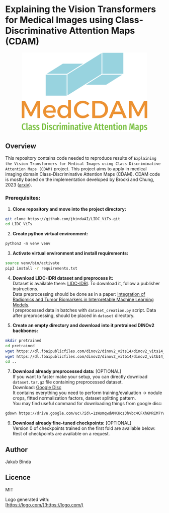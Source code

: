 # Explaining the Vision Transformers for Medical Images using Class-Discriminative Attention Maps (CDAM)

<div align="center">
  <img src="medcdam.png" alt="Logo" width="400"/>
</div>


## Overview
This repository contains code needed to reproduce results of `Explaining the Vision Transformers for Medical Images using Class-Discriminative Attention Maps (CDAM)` project. This project aims to apply in medical imaging domain Class-Discriminative Attention Maps (CDAM). CDAM code is mostly based on the implementation developed by Brocki and Chung, 2023 ([arxiv](https://doi.org/10.48550/arXiv.2312.02364)).


### Prerequisites:
1. **Clone repository and move into the project directory:**
```bash
git clone https://github.com/jbindaAI/LIDC_ViTs.git
cd LIDC_ViTs
```
2. **Create python virtual environment:**
```python
python3 -m venv venv
```
3. **Activate virtual environment and install requirements:**
```bash
source venv/bin/activate
pip3 install -r requirements.txt
```
4. **Download LIDC-IDRI dataset and preprocess it:** </br>
Dataset is available there: [LIDC-IDRI](https://www.cancerimagingarchive.net/collection/lidc-idri/). To download it, follow a publisher instructions. </br>
Data preprocessing should be done as in a paper: [Integration of Radiomics and Tumor Biomarkers in Interpretable Machine Learning Models](https://doi.org/10.3390/cancers15092459). </br>
I preprocessed data in batches with `dataset_creation.py` script. Data after preprocessing, should be placed in `dataset` directory.

5. **Create an empty directory and download into it pretrained DINOv2 backbones:**
```bash
mkdir pretrained
cd pretrained
wget https://dl.fbaipublicfiles.com/dinov2/dinov2_vits14/dinov2_vits14_reg4_pretrain.pth
wget https://dl.fbaipublicfiles.com/dinov2/dinov2_vitb14/dinov2_vitb14_reg4_pretrain.pth
cd ..
```

7. **Download already preprocessed data:** [OPTIONAL] </br>
If you want to faster make your setup, you can directly download `dataset.tar.gz` file containing preprocessed dataset. </br>
Download: [Google Disc](https://drive.google.com/file/d/1zWsmqwdAMKKcz3hvbc4CFXh6MRIM7Yw9/view?usp=sharing) </br>
It contains everything you need to perform training/evaluation -> nodule crops, fitted normalization factors, dataset splitting pattern. </br>
You may find useful command for downloading things from google disc:
```bash
gdown https://drive.google.com/uc\?id\=1zWsmqwdAMKKcz3hvbc4CFXh6MRIM7Yw9    
```
   
9. **Download already fine-tuned checkpoints:** [OPTIONAL] </br>
Version 0 of checkpoints trained on the first fold are available below: </br>
Rest of checkpoints are available on a request. 

## Author
Jakub Binda

## Licence
MIT

Logo generated with: </br>
[https://logo.com/](https://logo.com/)
